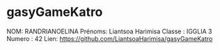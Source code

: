 # gasyGameKatro
NOM: RANDRIANOELINA
Prénoms: Liantsoa Harimisa
Classe : IGGLIA 3
Numero : 42
Lien: https://github.com/LiantsoaHarimisa/gasyGameKatro
